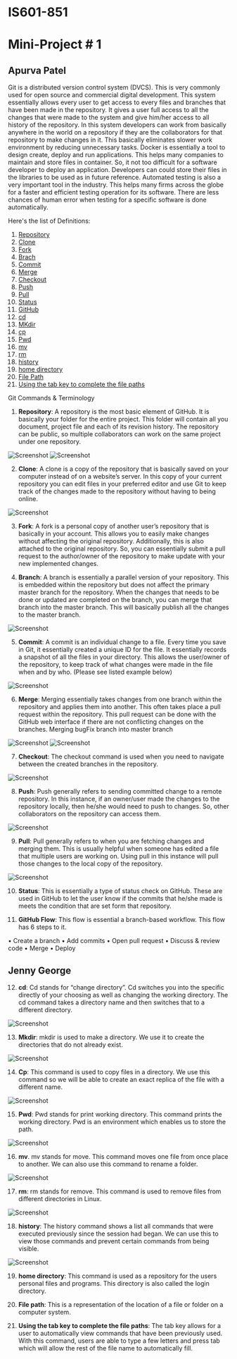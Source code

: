 # IS601-851
# Mini-Project # 1 

## Apurva Patel

Git is a distributed version control system (DVCS). This is very commonly used for open source and commercial digital development. This system essentially allows every user to get access to every files and branches that have been made in the repository. It gives a user full access to all the changes that were made to the system and give him/her access to all history of the repository. In this system developers can work from basically anywhere in the world on a repository if they are the collaborators for that repository to make changes in it. This basically eliminates slower work environment by reducing unnecessary tasks. Docker is essentially a tool to design create, deploy and run applications. This helps many companies to maintain and store files in container. So, it not too difficult for a software developer to deploy an application. Developers can could store their files in the libraries to be used as in future reference. 
Automated testing is also a very important tool in the industry. This helps many firms across the globe for a faster and efficient testing operation for its software. There are less chances of human error when testing for a specific software is done automatically. 

Here's the list of Definitions:
1. [Repository](#definition1)
2. [Clone](#definition2)
3. [Fork](#definition3)
4. [Brach](#definition4)
5. [Commit](#definition5)
6. [Merge](#definition6)
7. [Checkout](#definition7)
8. [Push](#definition8)
9. [Pull](#definition9)
10. [Status](#definition10)
11. [GitHub](#definition11)
12. [cd](#definition12)
13. [MKdir](#definition13)
14. [cp](#definition14)
15. [Pwd](#definition15)
16. [mv](#definition16)
17. [rm](#definition17)
18. [history](#definition18)
19. [home directory](#definition19)
20. [File Path](#definition20)
21. [Using the tab key to complete the file paths](#definition21)

Git Commands & Terminology
1. <a name="definition1"></a>**Repository**: A repository is the most basic element of GitHub. It is basically your folder for the entire project. This folder will contain all you document, project file and each of its revision history. The repository can be public, so multiple collaborators can work on the same project under one repository.

![Screenshot](repository1.png)
![Screenshot](repository2.png)

2. <a name="definition2"></a>**Clone**:  A clone is a copy of the repository that is basically saved on your computer instead of on a website’s server. In this copy of your current repository you can edit files in your preferred editor and use Git to keep track of the changes made to the repository without having to being online.

![Screenshot](clone1.png)

3. <a name="definition3"></a>**Fork**: A fork is a personal copy of another user’s repository that is basically in your account. This allows you to easily make changes without affecting the original repository. Additionally, this is also attached to the original repository. So, you can essentially submit a pull request to the author/owner of the repository to make update with your new implemented changes.

4. <a name="definition4"></a>**Branch**: A branch is essentially a parallel version of your repository. This is embedded within the repository but does not affect the primary master branch for the repository. When the changes that needs to be done or updated are completed on the branch, you can merge that branch into the master branch. This will basically publish all the changes to the master branch.

![Screenshot](branch1.png)

5. <a name="definition5"></a>**Commit**: A commit is an individual change to a file. Every time you save in Git, it essentially created a unique ID for the file. It essentially records a snapshot of all the files in your directory. This allows the user/owner of the repository, to keep track of what changes were made in the file when and by who.  (Please see listed example below)

![Screenshot](commit1.png)

6. <a name="definition6"></a>**Merge**: Merging essentially takes changes from one branch within the repository and applies them into another. This often takes place a pull request within the repository. This pull request can be done with the GitHub web interface if there are not conflicting changes on the branches. 
Merging bugFix branch into master branch

![Screenshot](merge1.png)
![Screenshot](merge2.png)

7. <a name="definition7"></a>**Checkout**: The checkout command is used when you need to navigate between the created branches in the repository.

![Screenshot](checkout1.png)

8. <a name="definition8"></a>**Push**: Push generally refers to sending committed change to a remote repository. In this instance, if an owner/user made the changes to the repository locally, then he/she would need to push to changes. So, other collaborators on the repository can access them.

![Screenshot](push1.png)

9. <a name="definition9"></a>**Pull**: Pull generally refers to when you are fetching changes and merging them. This is usually helpful when someone has edited a file that multiple users are working on. Using pull in this instance will pull those changes to the local copy of the repository.  

![Screenshot](pull1.png)

10. <a name="definition10"></a>**Status**: This is essentially a type of status check on GitHub. These are used in GitHub to let the user know if the commits that he/she made is meets the condition that are set form that repository.  

11. <a name="definition11"></a>**GitHub Flow**: This flow is essential a branch-based workflow. This flow has 6 steps to it. 

•	Create a branch
•	Add commits
•	Open pull request
•	Discuss & review code
•	Merge
•	Deploy

## Jenny George

12. <a name="definition12"></a>**cd**:  Cd stands for “change directory”.  Cd switches you into the specific directly of your choosing as well as changing the working directory.  The cd command takes a directory name and then switches that to a different directory.  

![Screenshot](cd1.png)

13. <a name="definition13"></a>**Mkdir**:  mkdir is used to make a directory. We use it to create the directories that do not already exist.

![Screenshot](mkdir1.png)

14. <a name="definition14"></a>**Cp**:  This command is used to copy files in a directory. We use this command so we will be able to create an exact replica of the file with a different name. 

![Screenshot](cp1.png)

15. <a name="definition15"></a>**Pwd**:  Pwd stands for print working directory. This command prints the working directory. Pwd is an environment which enables us to store the path. 

![Screenshot](pwd1.png)

16. <a name="definition16"></a>**mv**. mv stands for move. This command moves one file from once place to another. We can also use this command to rename a folder.

![Screenshot](mv1.png)

17. <a name="definition17"></a>**rm**: rm stands for remove. This command is used to remove files from different directories in Linux. 

![Screenshot](rm1.png)

18. <a name="definition18"></a>**history**: The history command shows a list all commands that were executed previously since the session had began. We can use this to view those commands and prevent certain commands from being visible. 

![Screenshot](history1.png)

19. <a name="definition19"></a>**home directory**: This command is used as a repository for the users personal files and programs. This directory is also called the login directory.

20. <a name="definition20"></a>**File path**: This is a representation of the location of a file or folder on a computer system.

21. <a name="definition21"></a>**Using the tab key to complete the file paths**: The tab key allows for a user to automatically view commands that have been previously used. With this command, users are able to type a few letters and press tab which will allow the rest of the file name to automatically fill. 

